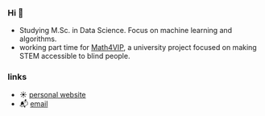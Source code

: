### Hi 👋

- Studying M.Sc. in Data Science. Focus on machine learning and algorithms.
- working part time for [Math4VIP](www.math4vip.org), a university project focused on making STEM accessible to blind people.

### links
- ☀️ [personal website](https://moritz-gross.github.io/)
- 📬 [email](mailto:hi@mgross.dev)
